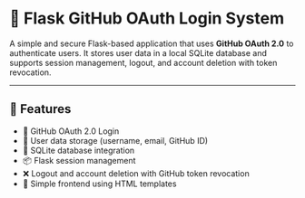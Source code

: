 # 🔐 Flask GitHub OAuth Login System

A simple and secure Flask-based application that uses **GitHub OAuth 2.0** to authenticate users. It stores user data in a local SQLite database and supports session management, logout, and account deletion with token revocation.

---

## 🚀 Features

- 🔐 GitHub OAuth 2.0 Login
- 🧑 User data storage (username, email, GitHub ID)
- 💾 SQLite database integration
- 📦 Flask session management
- ❌ Logout and account deletion with GitHub token revocation
- 🎨 Simple frontend using HTML templates



